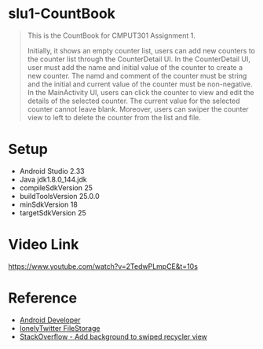 # slu1-CountBook
> This is the CountBook for CMPUT301 Assignment 1.
>
> Initially, it shows an empty counter list, users can add new counters to the counter list through the CounterDetail UI. In
> the CounterDetail UI, user must add the name and initial value of the counter to create a new counter. The namd and comment 
> of the counter must be string and the initial and current value of the counter must be non-negative. In the MainActivity UI,
> users can click the counter to view and edit the details of the selected counter. The current value for the selected counter
> cannot leave blank. Moreover, users can swiper the counter view to left to delete the counter from the list and file.

# Setup
* Android Studio 2.33
* Java jdk1.8.0_144.jdk
* compileSdkVersion 25
* buildToolsVersion 25.0.0
* minSdkVersion 18
* targetSdkVersion 25

# Video Link
https://www.youtube.com/watch?v=2TedwPLmpCE&t=10s

# Reference
* [Android Developer](https://developer.android.com/index.html)
* [lonelyTwitter FileStorage](https://github.com/AmyShanLu/lonelyTwitter/tree/f17ThursdayLab)
* [StackOverflow - Add background to swiped recycler view](https://stackoverflow.com/questions/30820806/adding-a-colored-background-with-text-icon-under-swiped-row-when-using-androids)
